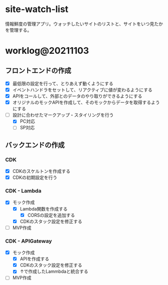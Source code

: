 # site-watch-list
情報鮮度の管理アプリ。ウォッチしたいサイトのリストと、サイトをいつ見たかを管理する。

# worklog@20211103

## フロントエンドの作成

- [x] 最低限の設定を行って、とりあえず動くようにする
- [x] イベントハンドラをセットして、リアクティブに値が変わるようにする
- [x] APIをコールして、外部とのデータのやり取りができるようにする
- [x] オリジナルのモックAPIを作成して、そのモックからデータを取得するようにする
- [ ] 設計に合わせたマークアップ・スタイリングを行う
    - [x] PC対応
    - [ ] SP対応

## バックエンドの作成

### CDK

- [x] CDKのスケルトンを作成する
- [x] CDKの初期設定を行う

### CDK - Lambda

- [x] モック作成
    - [x] Lambda関数を作成する
        - [x] CORSの設定を追加する
    - [x] CDKのスタック設定を修正する
- [ ] MVP作成

### CDK - APIGateway

- [x] モック作成
    - [x] APIを作成する
    - [x] CDKのスタック設定を修正する
    - [x] ↑で作成したLammbdaと統合する
- [ ] MVP作成
